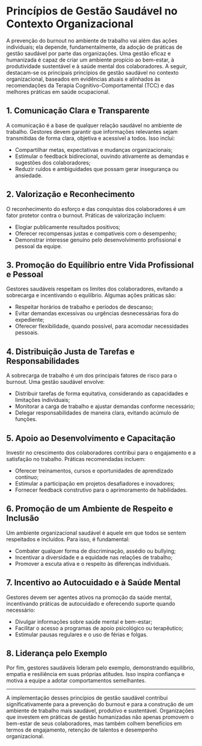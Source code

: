 
# Princípios de Gestão Saudável no Contexto Organizacional

A prevenção do burnout no ambiente de trabalho vai além das ações individuais; ela depende, fundamentalmente, da adoção de práticas de gestão saudável por parte das organizações. Uma gestão eficaz e humanizada é capaz de criar um ambiente propício ao bem-estar, à produtividade sustentável e à saúde mental dos colaboradores. A seguir, destacam-se os principais princípios de gestão saudável no contexto organizacional, baseados em evidências atuais e alinhados às recomendações da Terapia Cognitivo-Comportamental (TCC) e das melhores práticas em saúde ocupacional.

## 1. Comunicação Clara e Transparente

A comunicação é a base de qualquer relação saudável no ambiente de trabalho. Gestores devem garantir que informações relevantes sejam transmitidas de forma clara, objetiva e acessível a todos. Isso inclui:

- Compartilhar metas, expectativas e mudanças organizacionais;
- Estimular o feedback bidirecional, ouvindo ativamente as demandas e sugestões dos colaboradores;
- Reduzir ruídos e ambiguidades que possam gerar insegurança ou ansiedade.

## 2. Valorização e Reconhecimento

O reconhecimento do esforço e das conquistas dos colaboradores é um fator protetor contra o burnout. Práticas de valorização incluem:

- Elogiar publicamente resultados positivos;
- Oferecer recompensas justas e compatíveis com o desempenho;
- Demonstrar interesse genuíno pelo desenvolvimento profissional e pessoal da equipe.

## 3. Promoção do Equilíbrio entre Vida Profissional e Pessoal

Gestores saudáveis respeitam os limites dos colaboradores, evitando a sobrecarga e incentivando o equilíbrio. Algumas ações práticas são:

- Respeitar horários de trabalho e períodos de descanso;
- Evitar demandas excessivas ou urgências desnecessárias fora do expediente;
- Oferecer flexibilidade, quando possível, para acomodar necessidades pessoais.

## 4. Distribuição Justa de Tarefas e Responsabilidades

A sobrecarga de trabalho é um dos principais fatores de risco para o burnout. Uma gestão saudável envolve:

- Distribuir tarefas de forma equitativa, considerando as capacidades e limitações individuais;
- Monitorar a carga de trabalho e ajustar demandas conforme necessário;
- Delegar responsabilidades de maneira clara, evitando acúmulo de funções.

## 5. Apoio ao Desenvolvimento e Capacitação

Investir no crescimento dos colaboradores contribui para o engajamento e a satisfação no trabalho. Práticas recomendadas incluem:

- Oferecer treinamentos, cursos e oportunidades de aprendizado contínuo;
- Estimular a participação em projetos desafiadores e inovadores;
- Fornecer feedback construtivo para o aprimoramento de habilidades.

## 6. Promoção de um Ambiente de Respeito e Inclusão

Um ambiente organizacional saudável é aquele em que todos se sentem respeitados e incluídos. Para isso, é fundamental:

- Combater qualquer forma de discriminação, assédio ou bullying;
- Incentivar a diversidade e a equidade nas relações de trabalho;
- Promover a escuta ativa e o respeito às diferenças individuais.

## 7. Incentivo ao Autocuidado e à Saúde Mental

Gestores devem ser agentes ativos na promoção da saúde mental, incentivando práticas de autocuidado e oferecendo suporte quando necessário:

- Divulgar informações sobre saúde mental e bem-estar;
- Facilitar o acesso a programas de apoio psicológico ou terapêutico;
- Estimular pausas regulares e o uso de férias e folgas.

## 8. Liderança pelo Exemplo

Por fim, gestores saudáveis lideram pelo exemplo, demonstrando equilíbrio, empatia e resiliência em suas próprias atitudes. Isso inspira confiança e motiva a equipe a adotar comportamentos semelhantes.

---

A implementação desses princípios de gestão saudável contribui significativamente para a prevenção do burnout e para a construção de um ambiente de trabalho mais saudável, produtivo e sustentável. Organizações que investem em práticas de gestão humanizadas não apenas promovem o bem-estar de seus colaboradores, mas também colhem benefícios em termos de engajamento, retenção de talentos e desempenho organizacional.
```
